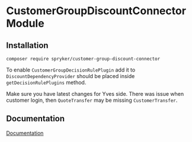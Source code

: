 # CustomerGroupDiscountConnector Module

## Installation

```
composer require spryker/customer-group-discount-connector
```

To enable `CustomerGroupDecisionRulePlugin` add it to `DiscountDependencyProvider` should be placed inside `getDecisionRulePlugins` method. 

Make sure you have latest changes for Yves side. There was issue when customer login, then `QuoteTransfer` may be missing `CustomerTransfer`.


## Documentation

[Documentation](https://spryker.github.io)
